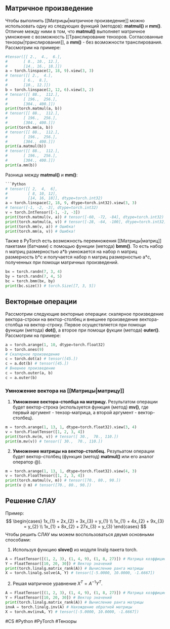 ## Матричное произведение
Чтобы выполнить [[Матрицы|матричное произведение]] можно использовать одну из следующих функций (методов): **matmul()** и **mm()**. Отличие между ними в том, что **matmul()** выполняет матричное умножение с возможность [[Транслирование тензоров. Согласованные тензоры|транслирования]], а **mm()** - без возможности транслирования. Рассмотрим на примере:
```Python
#tensor([[ 2.,  4.,  6.],
#       [ 8., 10., 12.],
#       [14., 16., 18.]])
a = torch.linspace(2, 18, 9).view(3, 3)
# tensor([[ 2.,  4.],
#       [ 6.,  8.],
#       [10., 12.]])
b = torch.linspace(2, 12, 6).view(3, 2)
# tensor([[ 88.,  112.],
#       [ 196.,  256.],
#       [304., 400.]])
print(torch.matmul(a, b))
# tensor([[ 88.,  112.],
#       [ 196.,  256.],
#       [304., 400.]])
print(torch.mm(a, b))
# tensor([[ 88.,  112.],
#       [ 196.,  256.],
#       [304., 400.]])
print(a.matmul(b))
# tensor([[ 88.,  112.],
#       [ 196.,  256.],
#       [304., 400.]])
print(a.mm(b))
```
Разница между **matmul()** и **mm()**:
```Python
```Python
# tensor([[ 2,  4,  6],
#         [ 8, 10, 12],
#         [14, 16, 18]], dtype=torch.int32)
a = torch.linspace(2, 18, 9, dtype=torch.int32).view(3, 3)
# tensor([-1, -2, -3], dtype=torch.int32)
v = torch.IntTensor([-1, -2, -3])
print(torch.matmul(v, a)) # tensor([-60, -72, -84], dtype=torch.int32)
print(torch.matmul(a, v)) # tensor([-28, -64, -100], dtype=torch.int32)
print(torch.mm(v, a)) # Ошибка!
print(torch.mm(a, v)) # Ошибка!
```

Также в PyTorch есть возможность перемножения [[Матрицы|матриц]] пакетами (батчами) с помощью функции (метода) **bmm()**. То есть набор n матриц размерностью a\*b умножается на набор n матриц размерность b\*c и получается набор n матриц размерностью a\*c, полученных при помощи матричных произведений.
```Python
bx = torch.randn(7, 3, 4)
by = torch.randn(7, 4, 5)
bc = torch.bmm(bx, by)
print(bc.size()) # torch.Size([7, 3, 5])
```
## Векторные операции
Рассмотрим следующие векторные операции: скалярное произведение вектора-строки на вектор-столбец и внешнее произведение вектора-столбца на вектор-строку. Первое осуществляется при помощи функции (метода) **dot()**, а второе при помощи фукции (метода) **outer()**. Рассмотрим на примере:
```Python
a = torch.arange(1, 10, dtype=torch.float32)
b = torch.ones(9)
# Скалярное произведение
c = torch.dot(a) # tensor([45.])
c = a.dot(b) # tensor([45.])
# Внешнее произведение
c = torch.outer(a, b)
c = a.outer(b)
```
### Умножение вектора на [[Матрицы|матрицу]]
1) **Умножение вектора-столбца на матрицу.** Результатом операции будет вектор-строка (используется функция (метод) **mv()**, где первый аргумент - тензор-матрица, а второй аргумент - вектор-столбец).
```Python
m = torch.arange(1, 13, 1, dtype=torch.float32).view(3, 4)
v = torch.FloatTensor([1, 2, 3, 4])
print(torch.mv(m, v)) # tensor([ 30.,  70., 110.])
print(m.mv(v)) # tensor([ 30.,  70., 110.])
```
2) **Умножение матрицы на вектор-столбец.** Резульатом операции будет вектор-столбец (функция (метод) **matmul()** или его аналог оператор @).
```Python
m = torch.arange(1, 13, 1, dtype=torch.float32).view(4, 3)
v = torch.FloatTensor([1, 2, 3, 4])
print(torch.matmul(v, m)) # tensor([70., 80., 90.])
print(v @ m) # tensor([70., 80., 90.])
```
## Решение СЛАУ
Пример:
$$
\begin{cases}
1x_{1} + 2x_{2} + 3x_{3} = y_{1} \\
1x_{1} + 4x_{2} + 9x_{3} = y_{2} \\
1x_{1} + 8x_{2} + 27x_{3} = y_{3}
\end{cases}
$$
Чтобы решить СЛАУ мы можем воспользоваться двумя основными способами:
1) Используя функцию **slove()** из модуля linalg пакета torch.
```Python
A = FloatTensor([(1, 2, 3), (1, 4, 9), (1, 8, 27)]) # Матрица коэффициентов
Y = FloatTensor([10, 20, 30]) # Вектор значений
print(torch.linalg.matrix_rank(A)) # Вычисление ранга матрицы
X = torch.linalg.solve(A, Y) # tensor([-5.0000, 10.0000, -1.6667])
```
2) Решая матричное уравнение $X^{T} = A^{-1}Y^{T}$.
```Python
A = FloatTensor([(1, 2, 3), (1, 4, 9), (1, 8, 27)]) # Матрица коэффициентов
Y = FloatTensor([10, 20, 30]) # Вектор значений
print(torch.linalg.matrix_rank(A)) # Вычисление ранга матрицы
invA = torch.linalg.inv(A) # Нахождение обратной матрицы
X = torch.mv(invA, Y) # tensor([-5.0000, 10.0000, -1.6667])
```

#CS #Python #PyTorch #Тензоры 